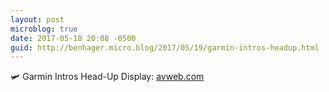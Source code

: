 ```yaml
---
layout: post
microblog: true
date: 2017-05-18 20:08 -0500
guid: http://benhager.micro.blog/2017/05/19/garmin-intros-headup.html
---
```

🛩 Garmin Intros Head-Up Display: [avweb.com](https://www.avweb.com/avwebflash/news/Garmin-Intros-Head-Up-Display-229021-1.html)
